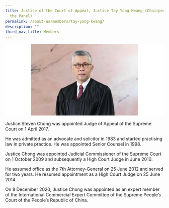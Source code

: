 ```yaml
---
title: Justice of the Court of Appeal, Justice Tay Yong Kwang (Chairperson of
  the Panel)
permalink: /about-us/members/tay-yong-kwang/
description: ""
third_nav_title: Members
---
```

![](/images/Bio%20photos%20resized2/Chong%20J.png)

Justice Steven Chong was appointed Judge of Appeal of the Supreme Court on 1 April 2017.

He was admitted as an advocate and solicitor in 1983 and started practising law in private practice. He was appointed Senior Counsel in 1998.

Justice Chong was appointed Judicial Commissioner of the Supreme Court on 1 October 2009 and subsequently a High Court Judge in June 2010.

He assumed office as the 7th Attorney-General on 25 June 2012 and served for two years. He resumed appointment as a High Court Judge on 25 June 2014.

On 8 December 2020, Justice Chong was appointed as an expert member of the International Commercial Expert Committee of the Supreme People’s Court of the People’s Republic of China.